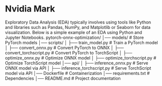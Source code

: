 # Nvidia Mark 
Exploratory Data Analysis (EDA) typically involves using tools like Python and libraries such as Pandas, NumPy, and Matplotlib or Seaborn for data visualization. Below is a simple example of an EDA using Python and Jupyter Notebooks.
pytorch-onnx-optimization/
│── models/                     # Store PyTorch models
│── scripts/
│   ├── train_model.py          # Train a PyTorch model
│   ├── convert_onnx.py         # Convert PyTorch to ONNX
│   ├── convert_torchscript.py  # Convert PyTorch to TorchScript
│   ├── optimize_onnx.py        # Optimize ONNX model
│   ├── optimize_torchscript.py # Optimize TorchScript model
│── api/
│   ├── inference_onnx.py       # Serve ONNX model via API
│   ├── inference_torchscript.py # Serve TorchScript model via API
│── Dockerfile                  # Containerization
│── requirements.txt             # Dependencies
│── README.md                    # Project documentation
